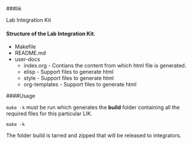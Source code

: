###lik

Lab Integration Kit

#### Structure of the Lab Integration Kit.

* Makefile
* README.md
* user-docs
  * index.org     - Contians the content from which html file is generated.
  * elisp         - Support files to generate html
  * style         - Support files to generate html
  * org-templates - Support files to generate html


####Usage
    
`make -k` must be run which generates the **build** folder
containing all the required files for this particular LIK.

    make -k
    
The folder build is tarred and zipped that will be released to integrators.


    

    
